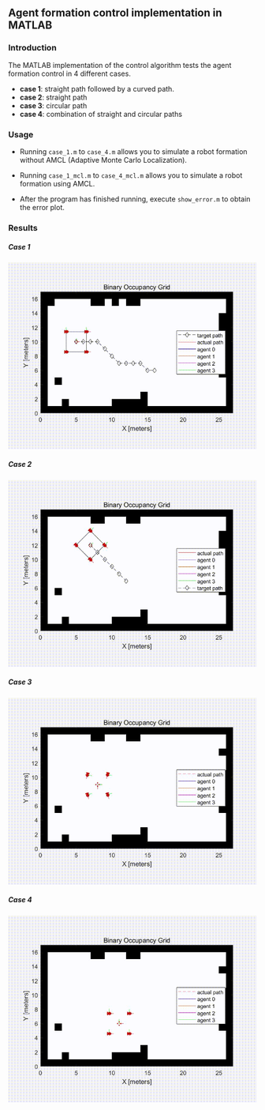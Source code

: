 ## Agent formation control implementation in MATLAB

### Introduction
The MATLAB implementation of the control algorithm tests the agent formation control in 4 different cases.
- **case 1**: straight path followed by a curved path.
- **case 2**: straight path
- **case 3**: circular path
- **case 4**: combination of straight and circular paths

### Usage 
- Running `case_1.m` to `case_4.m` allows you to simulate a robot formation without AMCL (Adaptive Monte Carlo Localization). 

- Running `case_1_mcl.m` to `case_4_mcl.m` allows you to simulate a robot formation using AMCL.

- After the program has finished running, execute `show_error.m` to obtain the error plot. 

### Results

##### Case 1
![](result/case_1.gif)
##### Case 2
![](result/case_2.gif)
##### Case 3
![](result/case_3.gif)
##### Case 4
![](result/case_4.gif)